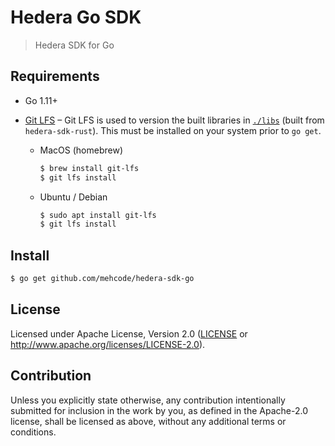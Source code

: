 # Hedera Go SDK
> Hedera SDK for Go

## Requirements

 * Go 1.11+

 * [Git LFS](https://git-lfs.github.com) – Git LFS is used to version the built libraries in [`./libs`](./libs) (built from `hedera-sdk-rust`). This must be installed on your system prior to `go get`.
 
    - MacOS (homebrew)
    
        ```sh
        $ brew install git-lfs
        $ git lfs install
        ```
 
    - Ubuntu / Debian
        
        ```sh
        $ sudo apt install git-lfs
        $ git lfs install
        ```

## Install

```sh
$ go get github.com/mehcode/hedera-sdk-go
```

## License

Licensed under Apache License, 
Version 2.0 ([LICENSE](LICENSE) or http://www.apache.org/licenses/LICENSE-2.0).

## Contribution

Unless you explicitly state otherwise, any contribution intentionally submitted
for inclusion in the work by you, as defined in the Apache-2.0 license, shall be
licensed as above, without any additional terms or conditions.
